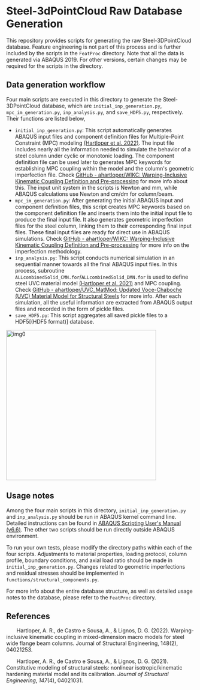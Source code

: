# Steel-3dPointCloud Raw Database Generation
This repository provides scripts for generating the raw Steel-3DPointCloud database. Feature engineering is not part of this process and is further included by the scripts in the `FeatProc` directory. Note that all the data is generated via ABAQUS 2019. For other versions, certain changes may be required for the scripts in the directory.

## Data generation workflow

Four main scripts are executed in this directory to generate the Steel-3DPointCloud database, which are `initial_inp_generation.py`, `mpc_im_generation.py`, `inp_analysis.py`, and `save_HDF5.py`, respectively. Their functions are listed below,

- `initial_inp_generation.py`: This script automatically generates ABAQUS input files and component definition files for Multiple-Point Constraint (MPC) modeling [(Hartloper et al. 2022)]. The input file includes nearly all the information needed to simulate the behavior of a steel column under cyclic or monotonic loading. The component definition file can be used later to generates MPC keywords for establishing MPC coupling within the model and the column's geometric imperfection file. Check [GitHub - ahartloper/WIKC: Warping-Inclusive Kinematic Coupling Definition and Pre-processing](https://github.com/ahartloper/WIKC) for more info about this. The input unit system in the scripts is Newton and mm, while ABAQUS calculations use Newton and cm/dm for column/beam. 
- `mpc_im_generation.py`: After generating the initial ABAQUS input and component definition files, this script creates MPC keywords based on the component definition file and inserts them into the initial input file to produce the final input file. It also generates geometric imperfection files for the steel column, linking them to their corresponding final input files. These final input files are ready for direct use in ABAQUS simulations. Check [GitHub - ahartloper/WIKC: Warping-Inclusive Kinematic Coupling Definition and Pre-processing](https://github.com/ahartloper/WIKC) for more info on the imperfection methodology.
- `inp_analysis.py`: This script conducts numerical simulation in an sequential manner towards all the final ABAQUS input files. In this process, subroutine `ALLcombinedSolid_CMN.for`/`ALLcombinedSolid_DMN.for` is used to define steel UVC material model [(Hartloper et al. 2021)] and MPC coupling. Check [GitHub - ahartloper/UVC_MatMod: Updated Voce-Chaboche (UVC) Material Model for Structural Steels](https://github.com/ahartloper/UVC_MatMod) for more info. After each simulation, all the useful information are extracted from ABAQUS output files and recorded in the form of pickle files.
- `save_HDF5.py`: This script aggregates all saved pickle files to a HDF5[(HDF5 format)] database.

<img src="D://codes//HDF5//IMG//flow.jpg" alt="img0" width="400">

## Usage notes

Among the four main scripts in this directory, `initial_inp_generation.py` and `inp_analysis.py` should be run in ABAQUS kernel command line. Detailed instructions can be found in [ABAQUS Scripting User's Manual (v6.6)](https://classes.engineering.wustl.edu/2009/spring/mase5513/abaqus/docs/v6.6/books/cmd/default.htm?startat=pt02ch04s05.html). The other two scripts should be run directly outside ABAQUS environment.

To run your own tests, please modify the directory paths within each of the four scripts. Adjustments to material properties, loading protocol, column profile, boundary conditions, and axial load ratio should be made in `initial_inp_generation.py`. Changes related to geometric imperfections and residual stresses should be implemented in `functions/structural_components.py`.

For more info about the entire database structure, as well as detailed usage notes to the database, please refer to the `FeatProc` directory.


## References
&nbsp;&nbsp;&nbsp;&nbsp;&nbsp;&nbsp; Hartloper, A. R., de Castro e Sousa, A., & Lignos, D. G. (2022). Warping-inclusive kinematic coupling in mixed-dimension macro models for steel wide flange beam columns. Journal of Structural Engineering, 148(2), 04021253.

&nbsp;&nbsp;&nbsp;&nbsp;&nbsp;&nbsp; Hartloper, A. R., de Castro e Sousa, A., & Lignos, D. G. (2021). Constitutive modeling of structural steels: nonlinear isotropic/kinematic hardening material model and its calibration. *Journal of Structural Engineering*, *147*(4), 04021031.

[(Hartloper et al. 2022)]: https://ascelibrary.org/doi/full/10.1061/%28ASCE%29ST.1943-541X.0003211
[(Hartloper et al. 2021)]: https://ascelibrary.org/doi/full/10.1061/(ASCE)ST.1943-541X.0002964

[HDF5 format]: https://www.h5py.org/
